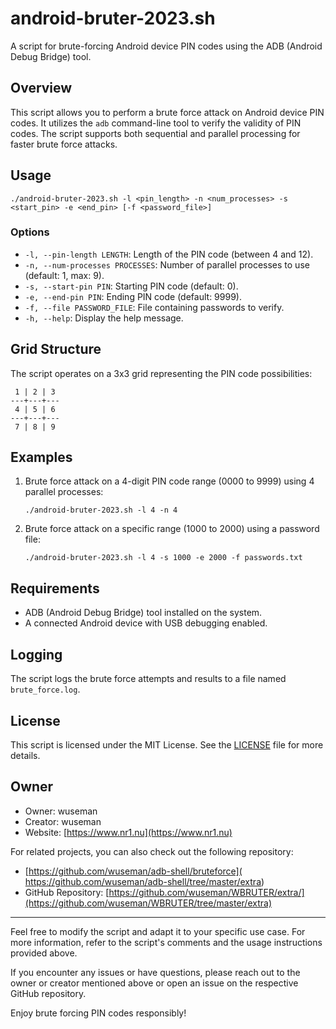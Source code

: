 # android-bruter-2023.sh

A script for brute-forcing Android device PIN codes using the ADB (Android Debug Bridge) tool.

## Overview

This script allows you to perform a brute force attack on Android device PIN codes. It utilizes the `adb` command-line tool to verify the validity of PIN codes. The script supports both sequential and parallel processing for faster brute force attacks.

## Usage

```shell
./android-bruter-2023.sh -l <pin_length> -n <num_processes> -s <start_pin> -e <end_pin> [-f <password_file>]
```

### Options

- `-l, --pin-length LENGTH`: Length of the PIN code (between 4 and 12).
- `-n, --num-processes PROCESSES`: Number of parallel processes to use (default: 1, max: 9).
- `-s, --start-pin PIN`: Starting PIN code (default: 0).
- `-e, --end-pin PIN`: Ending PIN code (default: 9999).
- `-f, --file PASSWORD_FILE`: File containing passwords to verify.
- `-h, --help`: Display the help message.

## Grid Structure

The script operates on a 3x3 grid representing the PIN code possibilities:

```
 1 | 2 | 3 
---+---+---
 4 | 5 | 6 
---+---+---
 7 | 8 | 9 
```

## Examples

1. Brute force attack on a 4-digit PIN code range (0000 to 9999) using 4 parallel processes:
   ```shell
   ./android-bruter-2023.sh -l 4 -n 4
   ```

2. Brute force attack on a specific range (1000 to 2000) using a password file:
   ```shell
   ./android-bruter-2023.sh -l 4 -s 1000 -e 2000 -f passwords.txt
   ```

## Requirements

- ADB (Android Debug Bridge) tool installed on the system.
- A connected Android device with USB debugging enabled.

## Logging

The script logs the brute force attempts and results to a file named `brute_force.log`.

## License

This script is licensed under the MIT License. See the [LICENSE](LICENSE) file for more details.

## Owner

- Owner: wuseman
- Creator: wuseman
- Website: [https://www.nr1.nu](https://www.nr1.nu)

For related projects, you can also check out the following repository:

- [https://github.com/wuseman/adb-shell/bruteforce]( https://github.com/wuseman/adb-shell/tree/master/extra)
- GitHub Repository: [https://github.com/wuseman/WBRUTER/extra/](https://github.com/wuseman/WBRUTER/tree/master/extra)

---

Feel free to modify the script and adapt it to your specific use case. For more information, refer to the script's comments and the usage instructions provided above.

If you encounter any issues or have questions, please reach out to the owner or creator mentioned above or open an issue on the respective GitHub repository.

Enjoy brute forcing PIN codes responsibly!



